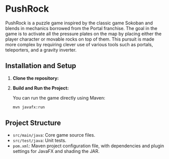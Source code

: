 
# PushRock

PushRock is a puzzle game inspired by the classic game Sokoban and blends in mechanics borrowed from the Portal franchise. The goal in the game is to activate all the pressure plates on the map by placing either the player character or movable rocks on top of them. This pursuit is made more complex by requiring clever use of various tools such as portals, teleporters, and a gravity inverter.

## Installation and Setup

1. **Clone the repository:**

2. **Build and Run the Project:**

   You can run the game directly using Maven:

   ```bash
   mvn javafx:run
   ```

## Project Structure

- `src/main/java`: Core game source files.
- `src/test/java`: Unit tests.
- `pom.xml`: Maven project configuration file, with dependencies and plugin settings for JavaFX and shading the JAR.

